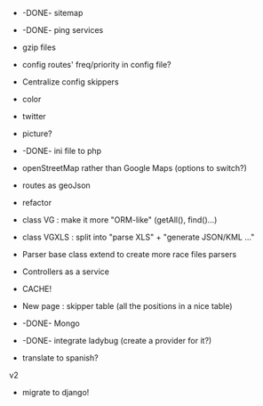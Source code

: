 * -DONE- sitemap
 * -DONE- ping services
 * gzip files
 * config routes' freq/priority in config file?
 * Centralize config skippers
  * color
  * twitter
  * picture?
* -DONE- ini file to php
* openStreetMap rather than Google Maps (options to switch?)
 * routes as geoJson
* refactor
 * class VG : make it more "ORM-like" (getAll(), find()...)
 * class VGXLS : split into "parse XLS" + "generate JSON/KML ..."
  * Parser base class extend to create more race files parsers
 * Controllers as a service
 * CACHE!
* New page : skipper table (all the positions in a nice table)
* -DONE- Mongo
* -DONE- integrate ladybug (create a provider for it?)

* translate to spanish?

v2
* migrate to django!